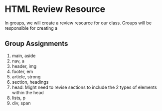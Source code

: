 # HTML Review Resource

In groups, we will create a review resource for our class. Groups will be responsible for creating a 

## Group Assignments

1. main, aside
2. nav, a
3. header, img
4. footer, em
5. article, strong
6. section, headings 
7. head: Might need to revise sections to include the 2 types of elements within the head 
8. lists, p
9. div, span